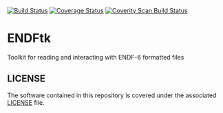 [![Build Status](https://travis-ci.org/njoy/ENDFtk.svg?branch=travis)](https://travis-ci.org/njoy/ENDFtk)
[![Coverage Status](https://coveralls.io/repos/github/njoy/ENDFtk/badge.svg?branch=travis)](https://coveralls.io/github/njoy/ENDFtk?branch=travis)
[![Coverity Scan Build Status](https://scan.coverity.com/projects/9172/badge.svg)](https://scan.coverity.com/projects/njoy-endftk)

# ENDFtk
Toolkit for reading and interacting with ENDF-6 formatted files

## LICENSE
The software contained in this repository is covered under the associated [LICENSE](LICENSE) file.
